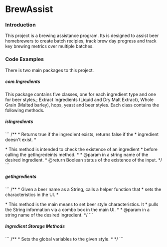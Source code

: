 # BrewAssist #
### Introduction ###

  This project is a brewing assistance program.  Its is designed to assist beer homebrewers to create batch recipies, track brew day progress and track key brewing metrics over multiple batches.
  
### Code Examples ###

There is two main packages to this project.

<h5> com.Ingredients </h5>
This package contains five classes, one for each ingredient type and one for beer styles.; Extract Ingredients (Liquid and Dry Malt Extract), Whole Grain (Malted barley), hops, yeast and beer styles.  Each class contains the following methods.

<h5><i> isIngredients </i></h5>
```
/**
    * Returns true if the ingredient exists, returns false if the
    * ingredient doesn't exist.
    * <p>
    * This method is intended to check the existence of an ingredient 
    * before calling the getIngredeints method.
    *
    * @param  in   a string name of the desired ingredient.
    * @return      Boolean status of the existence of the input. 
    */
```

<h5><i> getIngredients </i></h5>
```
/**
    * Given a beer name as a String, calls a helper function that
    * sets the characteristics in the UI.
    * <p>
    * This method is the main means to set beer style characteristics.  It
    * pulls the String information via a combo box in the main UI.
    *
    * @param  in   a string name of the desired ingredient.
    */
```

<h5><i> Ingredient Storage Methods </i></h5>
```
/**
    * Sets the global variables to the given style.
    *
    */
```
